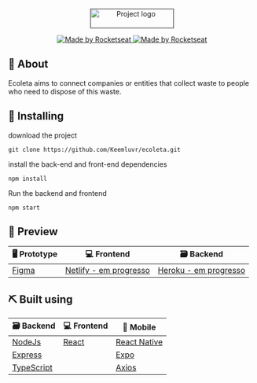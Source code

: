 <p align="center">
  <a href="" rel="noopener">
 <img width=170px height=40px src="https://github.com/Keemluvr/ecoleta/blob/master/front-end-react/src/assets/logo.svg" alt="Project logo"></a>
</p>

<p align="center">
  <a href="https://rocketseat.com.br">
    <img alt="Made by Rocketseat" src="https://img.shields.io/badge/made%20by-Rocketseat-%237519C1">
  </a>
  <a href="https://rocketseat.com.br">
    <img alt="Made by Rocketseat" src="https://img.shields.io/badge/NLW-1.0-blueviolet">
  </a>
</p>

## 📝 About <a name = "about"></a>

Ecoleta aims to connect companies or entities that collect waste to people who need to dispose of this waste.

## 🏁 Installing <a name = "getting_started"></a>

download the project
```
git clone https://github.com/Keemluvr/ecoleta.git
```

install the back-end and front-end dependencies
```
npm install
```

Run the backend and frontend
```
npm start
```

## 🚀 Preview <a name = "deployment"></a>

🖥 Prototype                       | 💻 Frontend                           | 🗃 Backend
---------------------------------- | -------------------------------------- | -----------------------------------------
[Figma](https://www.figma.com/file/1SxgOMojOB2zYT0Mdk28lB/Ecoleta?node-id=136%3A548)   | [Netlify - em progresso](#)     | [Heroku - em progresso](#)

## ⛏️ Built using <a name = "built_using"></a>

🗃 Backend                            | 💻 Frontend                               | 📱 Mobile
------------------------------------- | -------------------------------------- | -----------------------------------------
[NodeJs](https://nodejs.org/en/)      | [React](https://pt-br.reactjs.org)     | [React Native](https://reactnative.dev)
[Express](https://expressjs.com/)     |                                        | [Expo](https://expo.io)
[TypeScript](https://www.typescriptlang.org)|                                  | [Axios](https://github.com/axios/axios)
   
